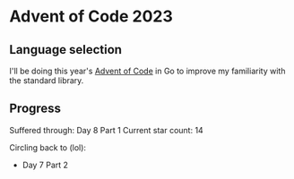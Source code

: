# Advent of Code 2023
## Language selection
I'll be doing this year's [Advent of Code](https://adventofcode.com/) in Go to improve my familiarity with the standard library.

## Progress
Suffered through: Day 8 Part 1
Current star count: 14

Circling back to (lol):
- Day 7 Part 2

